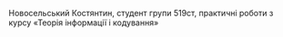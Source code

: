 Новосельський Костянтин, студент групи 519ст,
практичні роботи з курсу «Теорія інформації і кодування»